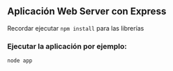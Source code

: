 ## Aplicación Web Server con Express

Recordar ejecutar ```npm install``` para las librerías

### Ejecutar la aplicación por ejemplo:

```
node app 
```